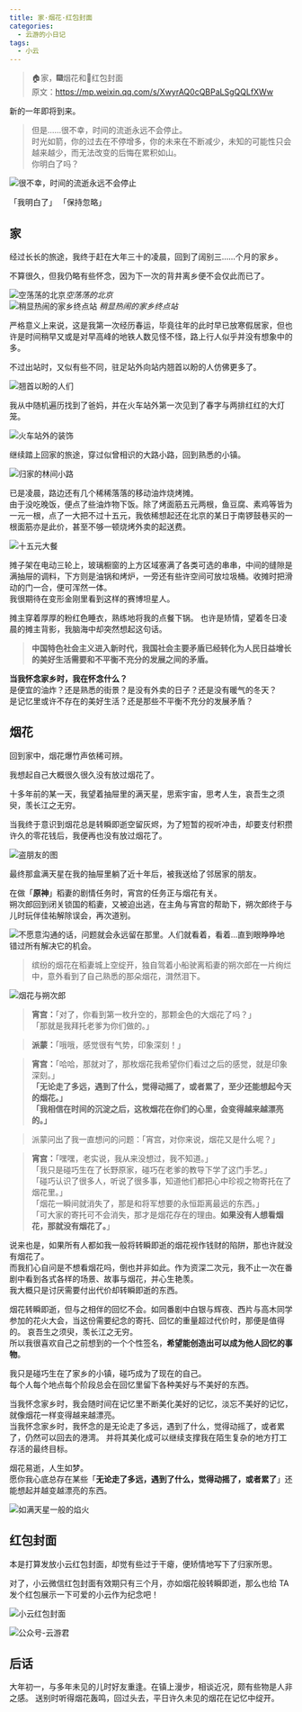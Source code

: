 ```yaml
---
title: 家·烟花·红包封面
categories:
  - 云游的小日记
tags:
  - 小云
---
```


> 🏠家，🎆烟花和🧧红包封面  
> 原文：<https://mp.weixin.qq.com/s/XwyrAQ0cQBPaLSgQQLfXWw>

新的一年即将到来。

> 但是……很不幸，时间的流逝永远不会停止。  
时光如箭，你的过去在不停增多，你的未来在不断减少，未知的可能性只会越来越少，而无法改变的后悔在累积如山。  
你明白了吗？

![很不幸，时间的流逝永远不会停止](https://assets.yunyoujun.cn/images/you-know-time-never-stop.jpg)

<div class="flex-center" text="center">
<span cursor-pointer hover="font-serif font-black">「我明白了」</span>
<span cursor-pointer hover="font-serif font-black">「保持忽略」</span>
</div>

## 家

经过长长的旅途，我终于赶在大年三十的凌晨，回到了阔别三……个月的家乡。

不算很久，但我仍略有些怀念，因为下一次的背井离乡便不会仅此而已了。

<div grid="~ cols-2" pb="4">

<div>
<img h="full" src="https://assets.yunyoujun.cn/images/empty-beijing-when-spring.jpg" alt="空荡荡的北京" /><em>空荡荡的北京</em>
</div>

<div>
<img h="full" src="https://assets.yunyoujun.cn/images/a-bit-lively-hometown-station.jpg" alt="稍显热闹的家乡终点站" />
<em>稍显热闹的家乡终点站</em>
</div>

</div>

严格意义上来说，这是我第一次经历春运，毕竟往年的此时早已放寒假居家，但也许是时间稍早又或是对早高峰的地铁人数见怪不怪，路上行人似乎并没有想象中的多。

不过出站时，又似有些不同，驻足站外向站内翘首以盼的人仿佛更多了。

![翘首以盼的人们](https://assets.yunyoujun.cn/images/people-who-are-waiting.jpg)

我从中随机遍历找到了爸妈，并在火车站外第一次见到了春字与两排红红的大灯笼。

![火车站外的装饰](https://assets.yunyoujun.cn/images/decoration-out-of-train-station.jpg)

继续踏上回家的旅途，穿过似曾相识的大路小路，回到熟悉的小镇。

![归家的林间小路](https://assets.yunyoujun.cn/images/small-path-to-home.jpg)

已是凌晨，路边还有几个稀稀落落的移动油炸烧烤摊。  
由于没吃晚饭，便点了些油炸物下饭。除了烤面筋五元两根，鱼豆腐、素鸡等皆为一元一根，点了一大把不过十五元，我依稀想起还在北京的某日于南锣鼓巷买的一根面筋亦是此价，甚至不够一顿烧烤外卖的起送费。

![十五元大餐](https://assets.yunyoujun.cn/images/fifteen-yuan-big-deal-youzha.jpg)

摊子架在电动三轮上，玻璃橱窗的上方区域塞满了各类可选的串串，中间的缝隙是满抽屉的调料，下方则是油锅和烤炉，一旁还有些许空间可放垃圾桶。收摊时把滑动的门一合，便可浑然一体。  
我很期待在变形金刚里看到这样的赛博坦星人。

摊主穿着厚厚的粉红色睡衣，熟练地将我的点餐下锅。
也许是矫情，望着冬日凌晨的摊主背影，我脑海中却突然想起这句话。

> <strong>中国特色社会主义进入新时代，我国社会主要矛盾已经转化为人民日益增长的美好生活需要和不平衡不充分的发展之间的矛盾。</strong>

**当我怀念家乡时，我在怀念什么？**  
是便宜的油炸？还是熟悉的街景？是没有外卖的日子？还是没有暖气的冬天？  
是记忆里或许不存在的美好生活？还是那些不平衡不充分的发展矛盾？

## 烟花

回到家中，烟花爆竹声依稀可辨。

我想起自己大概很久很久没有放过烟花了。

十多年前的某一天，我望着抽屉里的满天星，思索宇宙，思考人生，哀吾生之须臾，羡长江之无穷。

当我终于意识到烟花总是转瞬即逝空留灰烬，为了短暂的视听冲击，却要支付积攒许久的零花钱后，我便再也没有放过烟花了。

![盗朋友的图](https://assets.yunyoujun.cn/images/starry-sky-firework-from-friend.jpg)

最终那盒满天星在我的抽屉里躺了近十年后，被我送给了邻居家的朋友。

在做「**原神**」稻妻的剧情任务时，宵宫的任务正与烟花有关。  
朔次郎回到闭关锁国的稻妻，又被迫出逃，在主角与宵宫的帮助下，朔次郎终于与儿时玩伴佳祐解除误会，再次道别。

![不愿意沟通的话，问题就会永远留在那里。人们就看着，看着…直到眼睁睁地错过所有解决它的机会。](https://assets.yunyoujun.cn/images/question-will-be-left-without-communication.jpg)

> 缤纷的烟花在稻妻城上空绽开，独自驾着小船驶离稻妻的朔次郎在一片绚烂中，意外看到了自己熟悉的那朵烟花，潸然泪下。

![烟花与朔次郎](https://assets.yunyoujun.cn/images/fireworks-and-shuocilang.jpg)

> **宵宫：**「对了，你看到第一枚升空的，那颗金色的大烟花了吗？」  
> 「那就是我拜托老爹为你们做的。」  

> **派蒙：**「哦哦，感觉很有气势，印象深刻！」

> **宵宫：**「哈哈，那就对了，那枚烟花我希望你们看过之后的感觉，就是印象深刻。」  
**「无论走了多远，遇到了什么，觉得动摇了，或者累了，至少还能想起今天的烟花。」**  
**「我相信在时间的沉淀之后，这枚烟花在你们的心里，会变得越来越漂亮的。」**

> 派蒙问出了我一直想问的问题：「宵宫，对你来说，烟花又是什么呢？」

> **宵宫：**「嘿嘿，老实说，我从来没想过，我不知道。」  
「我只是碰巧生在了长野原家，碰巧在老爹的教导下学了这门手艺。」  
「碰巧认识了很多人，听说了很多事，知道他们都把心中珍视之物寄托在了烟花里。」  
「烟花一瞬间就消失了，那是和将军想要的永恒距离最远的东西。」  
「可大家的寄托可不会消失，那才是烟花存在的理由。**如果没有人想看烟花，那就没有烟花了。**」

说来也是，如果所有人都如我一般将转瞬即逝的烟花视作钱财的陷阱，那也许就没有烟花了。  
而我扪心自问是不想看烟花吗，倒也并非如此。作为资深二次元，我不止一次在番剧中看到各式各样的场景、故事与烟花，并心生艳羡。  
我大概只是讨厌需要付出代价却转瞬即逝的东西。

烟花转瞬即逝，但与之相伴的回忆不会。如同番剧中白银与辉夜、西片与高木同学参加的花火大会，当这份需要纪念的寄托、回忆的重量超过代价时，那便是值得的。
哀吾生之须臾，羡长江之无穷。  
所以我很喜欢自己之前想到的一个个性签名，**希望能创造出可以成为他人回忆的事物**。

我只是碰巧生在了家乡的小镇，碰巧成为了现在的自己。  
每个人每个地点每个阶段总会在回忆里留下各种美好与不美好的东西。

当我怀念家乡时，我会随时间在记忆里不断美化美好的记忆，淡忘不美好的记忆，就像烟花一样变得越来越漂亮。  
当我怀念家乡时，我怀念的是无论走了多远，遇到了什么，觉得动摇了，或者累了，仍然可以回去的港湾。
并将其美化成可以继续支撑我在陌生复杂的地方打工存活的最终目标。

烟花易逝，人生如梦。  
愿你我心底总存在某些「**无论走了多远，遇到了什么，觉得动摇了，或者累了**」还能想起并越变越漂亮的东西。

![如满天星一般的焰火](https://assets.yunyoujun.cn/images/small-fireworks-like-starry-sky.jpg)

## 红包封面

本是打算发放小云红包封面，却觉有些过于干瘪，便矫情地写下了归家所思。

对了，小云微信红包封面有效期只有三个月，亦如烟花般转瞬即逝，那么也给 TA 发个红包展示一下可爱的小云作为纪念吧！

![小云红包封面](https://assets.yunyoujun.cn/images/xiaoyun-red-bag-cover.jpg)

![公众号-云游君](https://cdn.yunyoujun.cn/img/about/white-qrcode-and-search.jpg)

## 后话

大年初一，与多年未见的儿时好友重逢。在镇上漫步，相谈近况，颇有些物是人非之感。
送别时听得烟花轰鸣，回过头去，平日许久未见的烟花在记忆中绽开。
